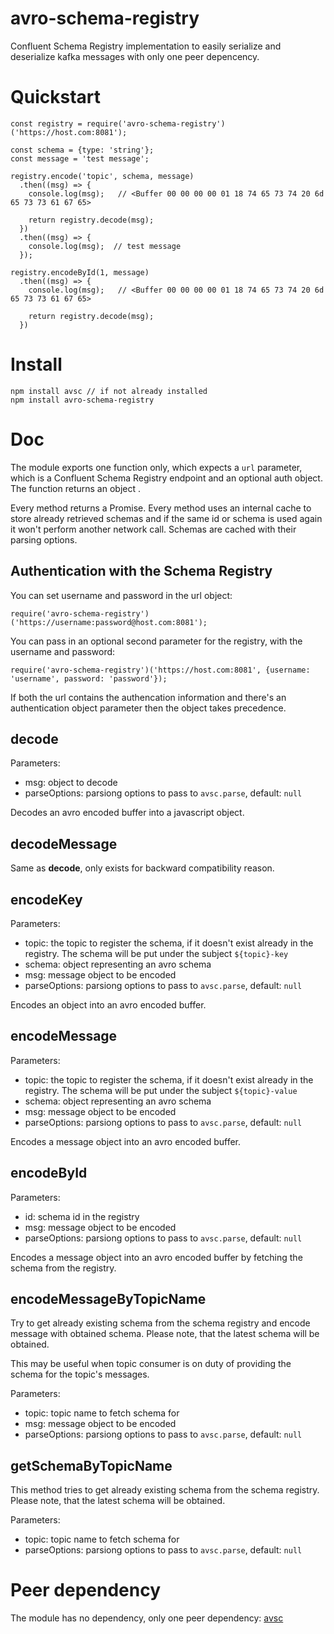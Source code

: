 # avro-schema-registry

Confluent Schema Registry implementation to easily serialize and deserialize kafka messages with only one peer depencency.

# Quickstart

```
const registry = require('avro-schema-registry')('https://host.com:8081');

const schema = {type: 'string'};
const message = 'test message';

registry.encode('topic', schema, message)
  .then((msg) => {
    console.log(msg);   // <Buffer 00 00 00 00 01 18 74 65 73 74 20 6d 65 73 73 61 67 65>

    return registry.decode(msg);
  })
  .then((msg) => {
    console.log(msg);  // test message
  });

registry.encodeById(1, message)
  .then((msg) => {
    console.log(msg);   // <Buffer 00 00 00 00 01 18 74 65 73 74 20 6d 65 73 73 61 67 65>

    return registry.decode(msg);
  })

```

# Install

```
npm install avsc // if not already installed
npm install avro-schema-registry
```

# Doc

The module exports one function only, which expects a `url` parameter, which is a Confluent Schema Registry endpoint and an optional auth object. The function returns an object .

Every method returns a Promise.
Every method uses an internal cache to store already retrieved schemas and if the same id or schema is used again it won't perform another network call. Schemas are cached with their parsing options.

## Authentication with the Schema Registry

You can set username and password in the url object:
```
require('avro-schema-registry')('https://username:password@host.com:8081');
```

You can pass in an optional second parameter for the registry, with the username and password:
```
require('avro-schema-registry')('https://host.com:8081', {username: 'username', password: 'password'});
```

If both the url contains the authencation information and there's an authentication object parameter then the object takes precedence.

## decode
Parameters:
- msg: object to decode
- parseOptions: parsiong options to pass to `avsc.parse`, default: `null`

Decodes an avro encoded buffer into a javascript object.

## decodeMessage
Same as **decode**, only exists for backward compatibility reason.

## encodeKey
Parameters:
- topic: the topic to register the schema, if it doesn't exist already in the registry. The schema will be put under the subject `${topic}-key`
- schema: object representing an avro schema
- msg: message object to be encoded
- parseOptions: parsiong options to pass to `avsc.parse`, default: `null`

Encodes an object into an avro encoded buffer.

## encodeMessage
Parameters:
- topic: the topic to register the schema, if it doesn't exist already in the registry. The schema will be put under the subject `${topic}-value`
- schema: object representing an avro schema
- msg: message object to be encoded
- parseOptions: parsiong options to pass to `avsc.parse`, default: `null`

Encodes a message object into an avro encoded buffer.

## encodeById
Parameters:
- id: schema id in the registry
- msg: message object to be encoded
- parseOptions: parsiong options to pass to `avsc.parse`, default: `null`

Encodes a message object into an avro encoded buffer by fetching the schema from the registry.

## encodeMessageByTopicName

Try to get already existing schema from the schema registry and encode message with obtained schema. Please note, that the latest schema will be obtained.

This may be useful when topic consumer is on duty of providing the schema for the topic's messages.

Parameters:

- topic: topic name to fetch schema for
- msg: message object to be encoded
- parseOptions: parsiong options to pass to `avsc.parse`, default: `null`

## getSchemaByTopicName

This method tries to get already existing schema from the schema registry. Please note, that the latest schema will be obtained.

Parameters:

- topic: topic name to fetch schema for
- parseOptions: parsiong options to pass to `avsc.parse`, default: `null`

# Peer dependency

The module has no dependency, only one peer dependency: [avsc](https://github.com/mtth/avsc)

